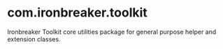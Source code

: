 # com.ironbreaker.toolkit
 Ironbreaker Toolkit core utilities package for general purpose helper and extension classes. 
